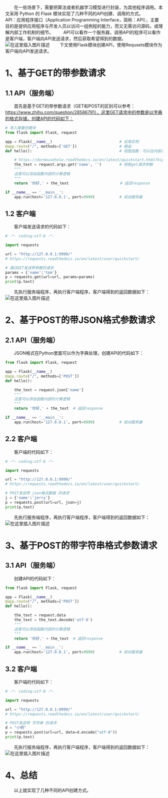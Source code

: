 ﻿&emsp;&emsp;在一些场景下，需要把算法或者机器学习模型进行封装，为其他程序调用。本文采用 Python 的 Flask 模块实现了几种不同的API创建、调用的方式。
&emsp;&emsp;API：应用程序接口（Application Programming Interface，简称：API），主要目的是提供应用程序与开发人员以访问一组例程的能力，而又无需访问源码，或理解内部工作机制的细节。
&emsp;&emsp;API可以看作一个服务器，调用API的程序可以看作是客户端，客户端向API发送请求，然后获取希望得到的数据。
    ![在这里插入图片描述](https://i-blog.csdnimg.cn/blog_migrate/59496603bce6059a29ae721205055196.png)
&emsp;&emsp;下文使用Flask模块创建API，使用Requsets模块作为客户端向API发送请求。
# 1、基于GET的带参数请求
## 1.1 API（服务端）
&emsp;&emsp;首先是基于GET的带参数请求（GET和POST的区别可以参考：https://www.zhihu.com/question/28586791），这里GET请求中的参数是以字典的格式存储，创建API的代码如下：

```python
# 导入需要的模块
from flask import Flask, request

app = Flask(__name__)                              # 应用实例
@app.route("/", methods=['GET'])                   # 路由
def hello():                                       # 视图函数：可以在内部添加自定义的计算逻辑

    # https://dormousehole.readthedocs.io/en/latest/quickstart.html?highlight=request.args.get#id16
    the_text = request.args.get('name', '')        # 获取get请求参数
    """
    这里可以添加函数内部的计算逻辑
    """
    return '你好,' + the_text                       # 返回response

if __name__ == '__main__':
    app.run(host='127.0.0.1', port=9999)           # 启动服务器
```

## 1.2 客户端
&emsp;&emsp;客户端发送请求的代码如下：

```python
# -*- coding:utf-8 -*-

import requests

url = "http://127.0.0.1:9999/"
# https://requests.readthedocs.io/en/latest/user/quickstart/

# 通过GET发送带参数的请求
params = {'name':'tom'}
p = requests.get(url=url, params=params)
print(p.text)
```

&emsp;&emsp;先执行服务端程序，再执行客户端程序，客户端得到的返回数据如下：
![在这里插入图片描述](https://i-blog.csdnimg.cn/blog_migrate/63345c1de0b1668e5040cf657a3823e5.png)

# 2、基于POST的带JSON格式参数请求
## 2.1 API（服务端）
&emsp;&emsp;JSON格式在Python里面可以作为字典处理，创建API的代码如下：

```python
from flask import Flask, request

app = Flask(__name__)
@app.route("/", methods=['POST'])
def hello():

    the_text = request.json['name']
    """
    这里可以添加函数内部的计算逻辑
    """
    return '你好,' + the_text  # 返回response

if __name__ == '__main__':
    app.run(host='127.0.0.1', port=9999)           # 启动服务器
```
## 2.2 客户端
&emsp;&emsp;客户端的代码如下：

```python
# -*- coding:utf-8 -*-

import requests

url = "http://127.0.0.1:9999/"
# https://requests.readthedocs.io/en/latest/user/quickstart/

# POST发送带 json格式数据 的请求
j = {'name':'jerry'}
p = requests.post(url=url, json=j)
print(p.text)
```
&emsp;&emsp;先执行服务端程序，再执行客户端程序，客户端得到的返回数据如下：
![在这里插入图片描述](https://i-blog.csdnimg.cn/blog_migrate/1046aa716fad0d8e209148976fd8cf9a.png)
# 3、基于POST的带字符串格式参数请求
## 3.1 API（服务端）
&emsp;&emsp;创建API的代码如下：

```python
from flask import Flask, request

app = Flask(__name__)
@app.route("/", methods=['POST'])
def hello():

    the_text = request.data
    the_text = the_text.decode('utf-8')
    """
    这里可以添加函数内部的计算逻辑
    """
    return '你好,' + the_text  # 返回response

if __name__ == '__main__':
    app.run(host='127.0.0.1', port=9999)           # 启动服务器
```
## 3.2 客户端
&emsp;&emsp;客户端的代码如下：

```python
# -*- coding:utf-8 -*-

import requests

url = "http://127.0.0.1:9999/"
# https://requests.readthedocs.io/en/latest/user/quickstart/

# POST发送带 字符串 的请求
d = "小明"
p = requests.post(url=url, data=d.encode("utf-8"))
print(p.text)
```
&emsp;&emsp;先执行服务端程序，再执行客户端程序，客户端得到的返回数据如下：
![在这里插入图片描述](https://i-blog.csdnimg.cn/blog_migrate/d484c4f9f10a2a0f2129628b76c7e841.png)

# 4、总结
&emsp;&emsp;以上就实现了几种不同的API创建方式。
